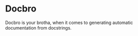 # Docbro

Docbro is your brotha, when it comes to generating automatic documentation from docstrings.